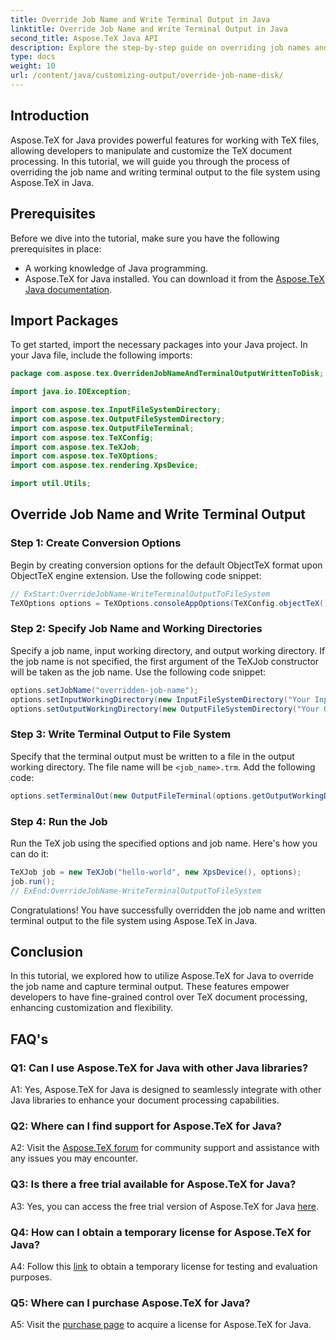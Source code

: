 ```yaml
---
title: Override Job Name and Write Terminal Output in Java
linktitle: Override Job Name and Write Terminal Output in Java
second_title: Aspose.TeX Java API
description: Explore the step-by-step guide on overriding job names and writing terminal output using Aspose.TeX for Java. Enhance your document processing with powerful customization options.
type: docs
weight: 10
url: /content/java/customizing-output/override-job-name-disk/
---
```

## Introduction

Aspose.TeX for Java provides powerful features for working with TeX files, allowing developers to manipulate and customize the TeX document processing. In this tutorial, we will guide you through the process of overriding the job name and writing terminal output to the file system using Aspose.TeX in Java.

## Prerequisites

Before we dive into the tutorial, make sure you have the following prerequisites in place:

- A working knowledge of Java programming.
- Aspose.TeX for Java installed. You can download it from the [Aspose.TeX Java documentation](https://reference.aspose.com/tex/java/).

## Import Packages

To get started, import the necessary packages into your Java project. In your Java file, include the following imports:

```java
package com.aspose.tex.OverridenJobNameAndTerminalOutputWrittenToDisk;

import java.io.IOException;

import com.aspose.tex.InputFileSystemDirectory;
import com.aspose.tex.OutputFileSystemDirectory;
import com.aspose.tex.OutputFileTerminal;
import com.aspose.tex.TeXConfig;
import com.aspose.tex.TeXJob;
import com.aspose.tex.TeXOptions;
import com.aspose.tex.rendering.XpsDevice;

import util.Utils;
```

## Override Job Name and Write Terminal Output

### Step 1: Create Conversion Options

Begin by creating conversion options for the default ObjectTeX format upon ObjectTeX engine extension. Use the following code snippet:

```java
// ExStart:OverrideJobName-WriteTerminalOutputToFileSystem
TeXOptions options = TeXOptions.consoleAppOptions(TeXConfig.objectTeX());
```

### Step 2: Specify Job Name and Working Directories

Specify a job name, input working directory, and output working directory. If the job name is not specified, the first argument of the TeXJob constructor will be taken as the job name. Use the following code snippet:

```java
options.setJobName("overridden-job-name");
options.setInputWorkingDirectory(new InputFileSystemDirectory("Your Input Directory"));
options.setOutputWorkingDirectory(new OutputFileSystemDirectory("Your Output Directory"));
```

### Step 3: Write Terminal Output to File System

Specify that the terminal output must be written to a file in the output working directory. The file name will be `<job_name>.trm`. Add the following code:

```java
options.setTerminalOut(new OutputFileTerminal(options.getOutputWorkingDirectory()));
```

### Step 4: Run the Job

Run the TeX job using the specified options and job name. Here's how you can do it:

```java
TeXJob job = new TeXJob("hello-world", new XpsDevice(), options);
job.run();
// ExEnd:OverrideJobName-WriteTerminalOutputToFileSystem
```

Congratulations! You have successfully overridden the job name and written terminal output to the file system using Aspose.TeX in Java.

## Conclusion

In this tutorial, we explored how to utilize Aspose.TeX for Java to override the job name and capture terminal output. These features empower developers to have fine-grained control over TeX document processing, enhancing customization and flexibility.

## FAQ's

### Q1: Can I use Aspose.TeX for Java with other Java libraries?

A1: Yes, Aspose.TeX for Java is designed to seamlessly integrate with other Java libraries to enhance your document processing capabilities.

### Q2: Where can I find support for Aspose.TeX for Java?

A2: Visit the [Aspose.TeX forum](https://forum.aspose.com/c/tex/47) for community support and assistance with any issues you may encounter.

### Q3: Is there a free trial available for Aspose.TeX for Java?

A3: Yes, you can access the free trial version of Aspose.TeX for Java [here](https://releases.aspose.com/).

### Q4: How can I obtain a temporary license for Aspose.TeX for Java?

A4: Follow this [link](https://purchase.aspose.com/temporary-license/) to obtain a temporary license for testing and evaluation purposes.

### Q5: Where can I purchase Aspose.TeX for Java?

A5: Visit the [purchase page](https://purchase.aspose.com/buy) to acquire a license for Aspose.TeX for Java.
